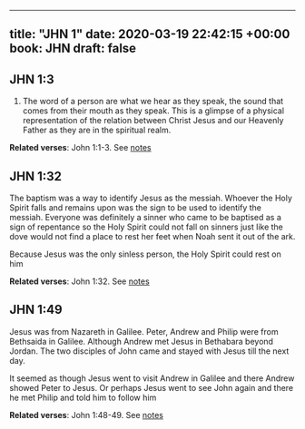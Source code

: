 
---
title: "JHN 1"
date: 2020-03-19 22:42:15 +00:00
book: JHN
draft: false
---

## JHN 1:3

1. The word of a person are what we hear as they speak, the sound that comes from their mouth as they speak. This is a glimpse of a physical representation of the relation between Christ Jesus and our Heavenly Father as they are in the spiritual realm.

**Related verses**: John 1:1-3. See [notes](https://my.bible.com/notes/3389012195245023262)


## JHN 1:32

The baptism was a way to identify Jesus as the messiah. Whoever the Holy Spirit falls and remains upon was the sign to be used to identify the messiah. 
Everyone was definitely a sinner who came to be baptised as a sign of repentance so the Holy Spirit could not fall on sinners just like the dove would not find a place to rest her feet when Noah sent it out of the ark.

Because Jesus was the only sinless person, the Holy Spirit could rest on him

**Related verses**: John 1:32. See [notes](https://my.bible.com/notes/3355982957567009540)


## JHN 1:49

Jesus was from Nazareth in Galilee. Peter, Andrew and Philip were from Bethsaida in Galilee. Although Andrew met Jesus in Bethabara beyond Jordan. The two disciples of John came and stayed with Jesus till the next day. 

It seemed as though Jesus went to visit Andrew in Galilee and there Andrew showed Peter to Jesus. Or perhaps Jesus went to see John again and there he met Philip and told him to follow him

**Related verses**: John 1:48-49. See [notes](https://my.bible.com/notes/2493492195995934968)

